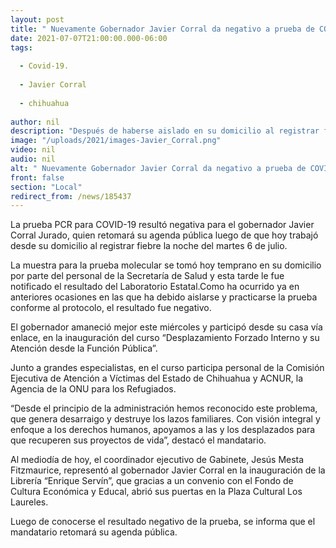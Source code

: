 ```yaml
---
layout: post
title: " Nuevamente Gobernador Javier Corral da negativo a prueba de COVID-19."
date: 2021-07-07T21:00:00.000-06:00
tags:
  
  - Covid-19.
  
  - Javier Corral
  
  - chihuahua
  
author: nil
description: "Después de haberse aislado en su domicilio al registrar fiebre la noche del martes, Laboratorio Estatal notifica resultado de la prueba molecular aplicada hoy; el mandatario estatal retomará su agenda pública."
image: "/uploads/2021/images-Javier_Corral.png"
video: nil
audio: nil
alt: " Nuevamente Gobernador Javier Corral da negativo a prueba de COVID-19."
front: false
section: "Local"
redirect_from: /news/185437
---
```


La prueba PCR para COVID-19 resultó negativa para el gobernador Javier Corral Jurado, quien retomará su agenda pública luego de que hoy trabajó desde su domicilio al registrar fiebre la noche del martes 6 de julio.

La muestra para la prueba molecular se tomó hoy temprano en su domicilio por parte del personal de la Secretaría de Salud y esta tarde le fue notificado el resultado del Laboratorio Estatal.Como ha ocurrido ya en anteriores ocasiones en las que ha debido aislarse y practicarse la prueba conforme al protocolo, el resultado fue negativo.

El gobernador amaneció mejor este miércoles y participó desde su casa vía enlace, en la inauguración del curso “Desplazamiento Forzado Interno y su Atención desde la Función Pública”.

Junto a grandes especialistas, en el curso participa personal de  la Comisión Ejecutiva de Atención a Víctimas del Estado de Chihuahua y ACNUR, la Agencia de la ONU para los Refugiados.

“Desde el principio de la administración hemos reconocido este problema, que genera desarraigo y destruye los lazos familiares. Con visión integral y enfoque a los derechos humanos, apoyamos a las y los desplazados para que recuperen sus proyectos de vida”, destacó el mandatario. 

Al mediodía de hoy, el coordinador ejecutivo de Gabinete, Jesús Mesta Fitzmaurice, representó al gobernador Javier Corral en la inauguración de la Librería “Enrique Servín”, que gracias a un convenio con el Fondo de Cultura Económica y Educal, abrió sus puertas en la Plaza Cultural Los Laureles.

Luego de conocerse el resultado negativo de la prueba, se informa que el mandatario retomará su agenda pública.


